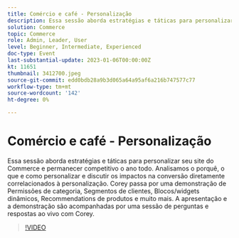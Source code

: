 ```yaml
---
title: Comércio e café - Personalização
description: Essa sessão aborda estratégias e táticas para personalizar seu site do Commerce e permanecer competitivo o ano todo. Analisamos o porquê, o que e como personalizar e discutir os impactos na conversão diretamente correlacionados à personalização. Corey passa por uma demonstração de Permissões de categoria, Segmentos de clientes, Blocos/widgets dinâmicos, Recommendations de produtos e muito mais. A apresentação e a demonstração são acompanhadas por uma sessão de perguntas e respostas ao vivo com Corey.
solution: Commerce
topic: Commerce
role: Admin, Leader, User
level: Beginner, Intermediate, Experienced
doc-type: Event
last-substantial-update: 2023-01-06T00:00:00Z
kt: 11651
thumbnail: 3412700.jpeg
source-git-commit: edd0bdb28a9b3d065a64a95af6a216b747577c77
workflow-type: tm+mt
source-wordcount: '142'
ht-degree: 0%

---
```


# Comércio e café - Personalização

Essa sessão aborda estratégias e táticas para personalizar seu site do Commerce e permanecer competitivo o ano todo. Analisamos o porquê, o que e como personalizar e discutir os impactos na conversão diretamente correlacionados à personalização. Corey passa por uma demonstração de Permissões de categoria, Segmentos de clientes, Blocos/widgets dinâmicos, Recommendations de produtos e muito mais. A apresentação e a demonstração são acompanhadas por uma sessão de perguntas e respostas ao vivo com Corey.

>[!VIDEO](https://video.tv.adobe.com/v/3412700/?quality=12&learn=on)
